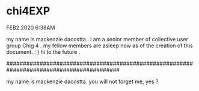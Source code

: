 # chi4EXP
FEB2.2020
6:38AM

my name is mackenzie dacostta . i am a senior member of collective user group Chig 4 . my fellow members are asleep now as of the creation of this document. : ) hi to the future .

##########################################################################################

my name is mackenzie dacostta. you will not forget me, yes ?
